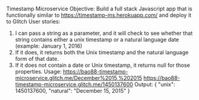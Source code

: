 Timestamp Microservice
Objective: Build a full stack Javascript app that is functionally similar to https://timestamp-ms.herokuapp.com/ and deploy it to Glitch
User stories:
  1) I can pass a string as a parameter, and it will check to see whether that string contains either a unix timestamp or a natural   language date (example: January 1, 2016)
  2) If it does, it returns both the Unix timestamp and the natural language form of that date.
  3) If it does not contain a date or Unix timestamp, it returns null for those properties.
Usage:
https://bao88-timestamp-microservice.glitch.me/December%2015,%202015
https://bao88-timestamp-microservice.glitch.me/1450137600
Output:
{ "unix": 1450137600, "natural": "December 15, 2015" }
